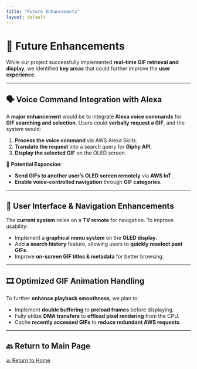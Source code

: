 ```yaml
---
title: "Future Enhancements"
layout: default
---
```


# 🚀 Future Enhancements

While our project successfully implemented **real-time GIF retrieval and display**, we identified **key areas** that could further improve the **user experience**.

---

## 🗣 **Voice Command Integration with Alexa**
A **major enhancement** would be to integrate **Alexa voice commands** for **GIF searching and selection**. Users could **verbally request a GIF**, and the system would:
1. **Process the voice command** via AWS Alexa Skills.
2. **Translate the request** into a search query for **Giphy API**.
3. **Display the selected GIF** on the OLED screen.

📌 **Potential Expansion**:  
- **Send GIFs to another user’s OLED screen remotely** via **AWS IoT**.
- **Enable voice-controlled navigation** through **GIF categories**.

---

## 🎨 **User Interface & Navigation Enhancements**
The **current system** relies on a **TV remote** for navigation. To improve usability:
- Implement a **graphical menu system** on the **OLED display**.
- Add **a search history** feature, allowing users to **quickly reselect past GIFs**.
- Improve **on-screen GIF titles & metadata** for better browsing.

---

## 🎞 **Optimized GIF Animation Handling**
To further **enhance playback smoothness**, we plan to:
- Implement **double buffering** to **preload frames** before displaying.
- Fully utilize **DMA transfers** to **offload pixel rendering** from the CPU.
- Cache **recently accessed GIFs** to **reduce redundant AWS requests**.

---

## 🔙 Return to Main Page  
[🔙 Return to Home](index.md)
